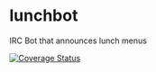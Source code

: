# lunchbot
IRC Bot that announces lunch menus


[![Coverage Status](https://coveralls.io/repos/mekstrem/lunchbot/badge.svg?branch=master&service=github)](https://coveralls.io/github/mekstrem/lunchbot?branch=master)
